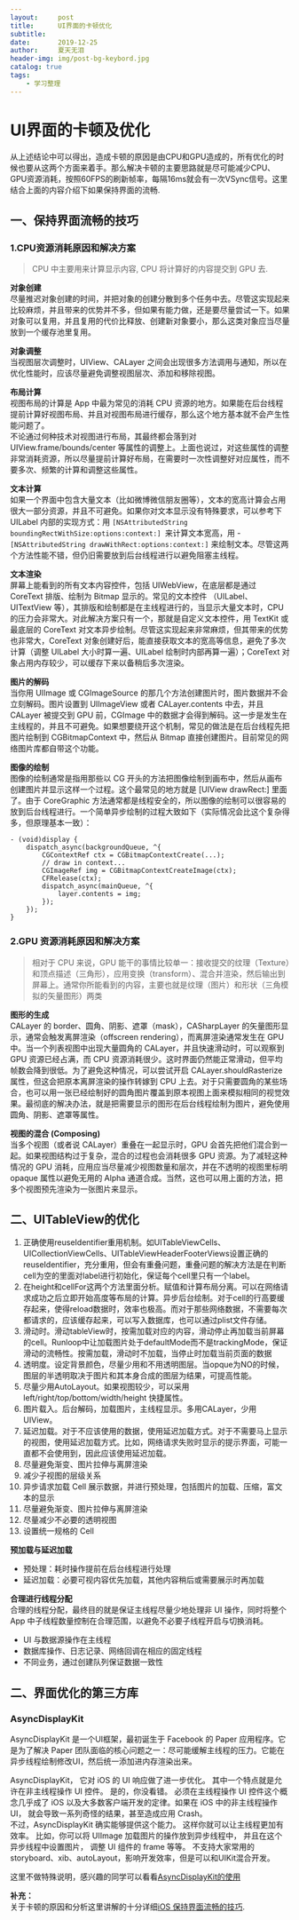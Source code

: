 ```yaml
---
layout:     post
title:      UI界面的卡顿优化
subtitle:   
date:       2019-12-25
author:     夏天无泪
header-img: img/post-bg-keybord.jpg
catalog: true
tags:
    - 学习整理
---
```


# UI界面的卡顿及优化

从上述结论中可以得出，造成卡顿的原因是由CPU和GPU造成的，所有优化的时候也要从这两个方面来着手。那么解决卡顿的主要思路就是尽可能减少CPU、GPU资源消耗，按照60FPS的刷新帧率，每隔16ms就会有一次VSync信号。这里结合上面的内容介绍下如果保持界面的流畅.




## 一、保持界面流畅的技巧

### 1.CPU资源消耗原因和解决方案   

>CPU 中主要用来计算显示内容, CPU 将计算好的内容提交到 GPU 去. 

**对象创建**  
尽量推迟对象创建的时间，并把对象的创建分散到多个任务中去。尽管这实现起来比较麻烦，并且带来的优势并不多，但如果有能力做，还是要尽量尝试一下。如果对象可以复用，并且复用的代价比释放、创建新对象要小，那么这类对象应当尽量放到一个缓存池里复用。  

**对象调整**  
当视图层次调整时，UIView、CALayer 之间会出现很多方法调用与通知，所以在优化性能时，应该尽量避免调整视图层次、添加和移除视图。  

**布局计算**  
视图布局的计算是 App 中最为常见的消耗 CPU 资源的地方。如果能在后台线程提前计算好视图布局、并且对视图布局进行缓存，那么这个地方基本就不会产生性能问题了。  
不论通过何种技术对视图进行布局，其最终都会落到对 UIView.frame/bounds/center 等属性的调整上。上面也说过，对这些属性的调整非常消耗资源，所以尽量提前计算好布局，在需要时一次性调整好对应属性，而不要多次、频繁的计算和调整这些属性。  

**文本计算**  
如果一个界面中包含大量文本（比如微博微信朋友圈等），文本的宽高计算会占用很大一部分资源，并且不可避免。如果你对文本显示没有特殊要求，可以参考下 UILabel 内部的实现方式：用 `[NSAttributedString boundingRectWithSize:options:context:] `来计算文本宽高，用 -`[NSAttributedString drawWithRect:options:context:]` 来绘制文本。尽管这两个方法性能不错，但仍旧需要放到后台线程进行以避免阻塞主线程。

**文本渲染**  
屏幕上能看到的所有文本内容控件，包括 UIWebView，在底层都是通过 CoreText 排版、绘制为 Bitmap 显示的。常见的文本控件 （UILabel、UITextView 等），其排版和绘制都是在主线程进行的，当显示大量文本时，CPU 的压力会非常大。对此解决方案只有一个，那就是自定义文本控件，用 TextKit 或最底层的 CoreText 对文本异步绘制。尽管这实现起来非常麻烦，但其带来的优势也非常大，CoreText 对象创建好后，能直接获取文本的宽高等信息，避免了多次计算（调整 UILabel 大小时算一遍、UILabel 绘制时内部再算一遍）；CoreText 对象占用内存较少，可以缓存下来以备稍后多次渲染。  

**图片的解码**  
当你用 UIImage 或 CGImageSource 的那几个方法创建图片时，图片数据并不会立刻解码。图片设置到 UIImageView 或者 CALayer.contents 中去，并且 CALayer 被提交到 GPU 前，CGImage 中的数据才会得到解码。这一步是发生在主线程的，并且不可避免。如果想要绕开这个机制，常见的做法是在后台线程先把图片绘制到 CGBitmapContext 中，然后从 Bitmap 直接创建图片。目前常见的网络图片库都自带这个功能。  

**图像的绘制**  
图像的绘制通常是指用那些以 CG 开头的方法把图像绘制到画布中，然后从画布创建图片并显示这样一个过程。这个最常见的地方就是 [UIView drawRect:] 里面了。由于 CoreGraphic 方法通常都是线程安全的，所以图像的绘制可以很容易的放到后台线程进行。一个简单异步绘制的过程大致如下（实际情况会比这个复杂得多，但原理基本一致）：  
```
- (void)display {
    dispatch_async(backgroundQueue, ^{
        CGContextRef ctx = CGBitmapContextCreate(...);
        // draw in context...
        CGImageRef img = CGBitmapContextCreateImage(ctx);
        CFRelease(ctx);
        dispatch_async(mainQueue, ^{
            layer.contents = img;
        });
    });
}
```  

### 2.GPU 资源消耗原因和解决方案  

>相对于 CPU 来说，GPU 能干的事情比较单一：接收提交的纹理（Texture）和顶点描述（三角形），应用变换（transform）、混合并渲染，然后输出到屏幕上。通常你所能看到的内容，主要也就是纹理（图片）和形状（三角模拟的矢量图形）两类  

**图形的生成**  
CALayer 的 border、圆角、阴影、遮罩（mask），CASharpLayer 的矢量图形显示，通常会触发离屏渲染（offscreen rendering），而离屏渲染通常发生在 GPU 中。当一个列表视图中出现大量圆角的 CALayer，并且快速滑动时，可以观察到 GPU 资源已经占满，而 CPU 资源消耗很少。这时界面仍然能正常滑动，但平均帧数会降到很低。为了避免这种情况，可以尝试开启 CALayer.shouldRasterize 属性，但这会把原本离屏渲染的操作转嫁到 CPU 上去。对于只需要圆角的某些场合，也可以用一张已经绘制好的圆角图片覆盖到原本视图上面来模拟相同的视觉效果。最彻底的解决办法，就是把需要显示的图形在后台线程绘制为图片，避免使用圆角、阴影、遮罩等属性。

**视图的混合 (Composing)**  
当多个视图（或者说 CALayer）重叠在一起显示时，GPU 会首先把他们混合到一起。如果视图结构过于复杂，混合的过程也会消耗很多 GPU 资源。为了减轻这种情况的 GPU 消耗，应用应当尽量减少视图数量和层次，并在不透明的视图里标明 opaque 属性以避免无用的 Alpha 通道合成。当然，这也可以用上面的方法，把多个视图预先渲染为一张图片来显示。

## 二、UITableView的优化  

1. 正确使用reuseIdentifier重用机制。如UITableViewCells、UICollectionViewCells、UITableViewHeaderFooterViews设置正确的reuseIdentifier，充分重用，但会有重叠问题，重叠问题的解决方法是在判断cell为空的里面对label进行初始化，保证每个cell里只有一个label。  
2. 在height和cellFor这两个方法里面分析。赋值和计算布局分离。可以在网络请求成功之后立即开始高度等布局的计算。异步后台绘制。对于cell的行高要缓存起来，使得reload数据时，效率也极高。而对于那些网络数据，不需要每次都请求的，应该缓存起来，可以写入数据库，也可以通过plist文件存储。
3. 滑动时。滑动tableView时，按需加载对应的内容，滑动停止再加载当前屏幕的cell。Runloop中让加载图片处于defaultMode而不是trackingMode，保证滑动的流畅性。按需加载，滑动时不加载，当停止时加载当前页面的数据
4. 透明度。设定背景颜色，尽量少用和不用透明图层。当opque为NO的时候，图层的半透明取决于图片和其本身合成的图层为结果，可提高性能。
5. 尽量少用AutoLayout。如果视图较少，可以采用left/right/top/bottom/width/height 快捷属性。
6. 图片载入。后台解码，加载图片，主线程显示。多用CALayer，少用UIView。
7. 延迟加载。对于不应该使用的数据，使用延迟加载方式。对于不需要马上显示的视图，使用延迟加载方式。比如，网络请求失败时显示的提示界面，可能一直都不会使用到，因此应该使用延迟加载。
8. 尽量避免渐变、图片拉伸与离屏渲染
9. 减少子视图的层级关系
10. 异步请求加载 Cell 展示数据，并进行预处理，包括图片的加载、压缩，富文本的显示
11. 尽量避免渐变、图片拉伸与离屏渲染
12. 尽量减少不必要的透明视图
13. 设置统一规格的 Cell

**预加载与延迟加载**
* 预处理：耗时操作提前在后台线程进行处理
* 延迟加载：必要可视内容优先加载，其他内容稍后或需要展示时再加载

**合理进行线程分配**  
合理的线程分配，最终目的就是保证主线程尽量少地处理非 UI 操作，同时将整个 App 中子线程数量控制在合理范围，以避免不必要子线程开启与切换消耗。  
* UI 与数据源操作在主线程
* 数据库操作、日志记录、网络回调在相应的固定线程
* 不同业务，通过创建队列保证数据一致性


## 二、界面优化的第三方库  
### AsyncDisplayKit  

AsyncDisplayKit 是一个UI框架，最初诞生于 Facebook 的 Paper 应用程序。它是为了解决 Paper 团队面临的核心问题之一：尽可能缓解主线程的压力。它能在异步线程绘制修改UI，然后统一添加进内存渲染出来。

AsyncDisplayKit， 它对 iOS 的 UI 响应做了进一步优化。 其中一个特点就是允许在非主线程操作 UI 控件。 是的，你没看错。 必须在主线程操作 UI 控件这个概念几乎成了 iOS 以及大多数客户端开发的定律。如果在 iOS 中的非主线程操作 UI， 就会导致一系列奇怪的结果，甚至造成应用 Crash。  
 不过，AsyncDisplayKit 确实能够提供这个能力。 这样你就可以让主线程更加有效率。 比如，你可以将 UIImage 加载图片的操作放到异步线程中， 并且在这个异步线程中设置图片， 调整 UI 组件的 frame 等等。 不支持大家常用的storyboard、xib、autoLayout，影响开发效率，但是可以和UIKit混合开发。
 
这里不做特殊说明，感兴趣的同学可以看看[AsyncDisplayKit的使用](https://www.jianshu.com/p/68f6d24d0b2e) 

**补充：**  
关于卡顿的原因和分析这里讲解的十分详细[iOS 保持界面流畅的技巧](https://blog.ibireme.com/2015/11/12/smooth_user_interfaces_for_ios/).
